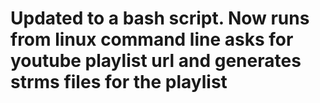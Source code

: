 # Updated to a bash script. Now runs from linux command line asks for youtube playlist url and generates strms files for the playlist
